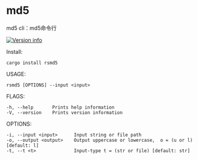 # md5
md5 cli：md5命令行

[![Version info](https://img.shields.io/crates/v/rsmd5.svg)](https://crates.io/crates/rsmd5)

Install:

    cargo install rsmd5

USAGE:

    rsmd5 [OPTIONS] --input <input>

FLAGS:

    -h, --help       Prints help information
    -V, --version    Prints version information

OPTIONS:

    -i, --input <input>      Input string or file path
    -o, --output <output>    Output uppercase or lowercase,  o = (u or l) [default: l]
    -t, --t <t>              Input-type t = (str or file) [default: str]
